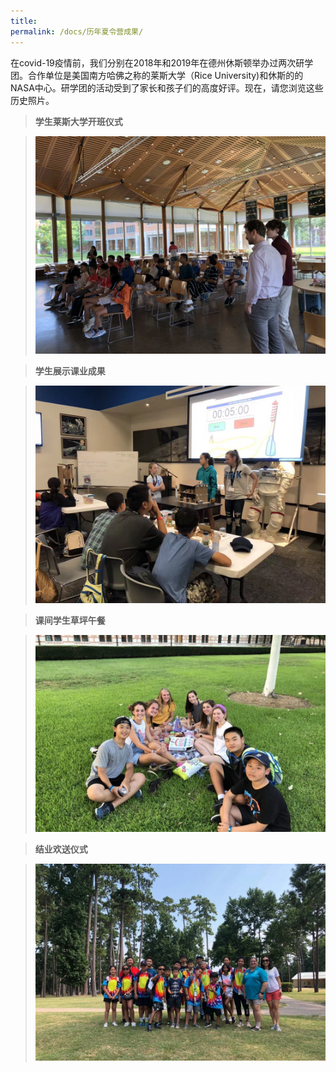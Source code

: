 ```yaml
---
title: 
permalink: /docs/历年夏令营成果/
---
```


在covid-19疫情前，我们分别在2018年和2019年在德州休斯顿举办过两次研学团。合作单位是美国南方哈佛之称的莱斯大学（Rice University)和休斯的的NASA中心。研学团的活动受到了家长和孩子们的高度好评。现在，请您浏览这些历史照片。

> **学生莱斯大学开班仪式**

> <img src="/img/历史2.jpg" width="500px" />

> **学生展示课业成果**

> <img src="/img/历史3.jpg" width="500px" />

> **课间学生草坪午餐**

> <img src="/img/历史1.jpg" width="500px" />

> **结业欢送仪式**

> <img src="/img/历史4.jpg" width="500px" />
